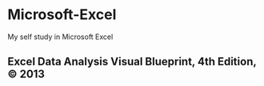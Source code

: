 # Microsoft-Excel

My self study in Microsoft Excel

## Excel Data Analysis Visual Blueprint, 4th Edition, © 2013
